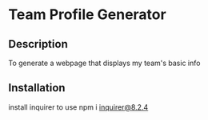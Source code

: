 # Team Profile Generator

## Description
To generate a webpage that displays my team's basic info

## Installation
install inquirer to use npm i inquirer@8.2.4



